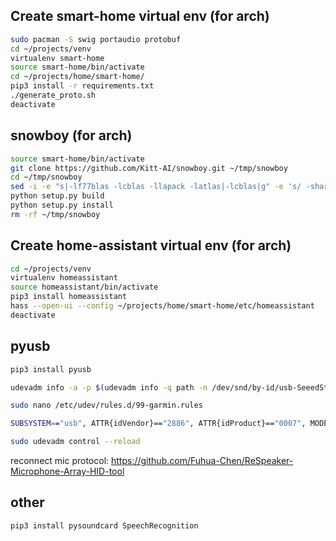 Create smart-home virtual env (for arch)
-----------------------------

```bash
sudo pacman -S swig portaudio protobuf
cd ~/projects/venv
virtualenv smart-home
source smart-home/bin/activate
cd ~/projects/home/smart-home/
pip3 install -r requirements.txt
./generate_proto.sh
deactivate
```

snowboy (for arch)
------------------

```bash
source smart-home/bin/activate
git clone https://github.com/Kitt-AI/snowboy.git ~/tmp/snowboy
cd ~/tmp/snowboy
sed -i -e "s|-lf77blas -lcblas -llapack -latlas|-lcblas|g" -e 's/ -shared/ -Wl,-O1,--as-needed\0/g' "swig/Python3/Makefile"
python setup.py build
python setup.py install
rm -rf ~/tmp/snowboy
```

Create home-assistant virtual env (for arch)
-----------------------------

```bash
cd ~/projects/venv
virtualenv homeassistant
source homeassistant/bin/activate
pip3 install homeassistant
hass --open-ui --config ~/projects/home/smart-home/etc/homeassistant
deactivate
```

pyusb
-----

```bash
pip3 install pyusb

udevadm info -a -p $(udevadm info -q path -n /dev/snd/by-id/usb-SeeedStudio_ReSpeaker_MicArray_UAC2.0-00)

sudo nano /etc/udev/rules.d/99-garmin.rules

SUBSYSTEM=="usb", ATTR{idVendor}=="2886", ATTR{idProduct}=="0007", MODE="666"

sudo udevadm control --reload
```

reconnect mic
protocol: https://github.com/Fuhua-Chen/ReSpeaker-Microphone-Array-HID-tool

other
-----

```bash
pip3 install pysoundcard SpeechRecognition
```
